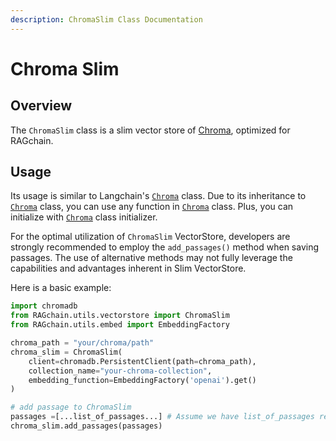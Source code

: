 ```yaml
---
description: ChromaSlim Class Documentation
---
```


# Chroma Slim

## Overview

The `ChromaSlim` class is a slim vector store of [Chroma](https://docs.trychroma.com/), optimized for RAGchain.

## Usage

Its usage is similar to Langchain's [`Chroma`](https://python.langchain.com/docs/integrations/vectorstores/chroma) class. Due to its inheritance to [`Chroma`](https://python.langchain.com/docs/integrations/vectorstores/chroma) class, you can use any function in [`Chroma`](https://python.langchain.com/docs/integrations/vectorstores/chroma) class. Plus, you can initialize with [`Chroma`](https://python.langchain.com/docs/integrations/vectorstores/chroma) class initializer.

For the optimal utilization of `ChromaSlim` VectorStore, developers are strongly recommended to employ the `add_passages()` method when saving passages. The use of alternative methods may not fully leverage the capabilities and advantages inherent in Slim VectorStore.

Here is a basic example:

```python
import chromadb
from RAGchain.utils.vectorstore import ChromaSlim
from RAGchain.utils.embed import EmbeddingFactory

chroma_path = "your/chroma/path"
chroma_slim = ChromaSlim(
    client=chromadb.PersistentClient(path=chroma_path),
    collection_name="your-chroma-collection",
    embedding_function=EmbeddingFactory('openai').get()
)

# add passage to ChromaSlim
passages =[...list_of_passages...] # Assume we have list_of_passages retrieved earlier
chroma_slim.add_passages(passages)
```
